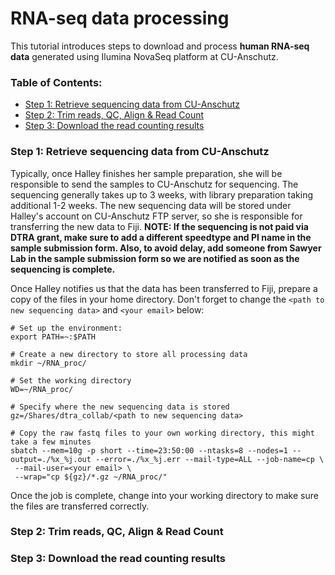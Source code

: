 # RNA-seq data processing
This tutorial introduces steps to download and process **human RNA-seq data** generated using Ilumina NovaSeq platform at CU-Anschutz.

### Table of Contents:
* [Step 1: Retrieve sequencing data from CU-Anschutz](#step1)
* [Step 2: Trim reads, QC, Align & Read Count](#step2)
* [Step 3: Download the read counting results](#step3)

### Step 1: Retrieve sequencing data from CU-Anschutz
Typically, once Halley finishes her sample preparation, she will be responsible to send the samples to CU-Anschutz for sequencing. The sequencing generally takes up to 3 weeks, with library preparation taking additional 1-2 weeks. The new sequencing data will be stored under Halley's account on CU-Anschutz FTP server, so she is responsible for transferring the new data to Fiji.
**NOTE: If the sequencing is not paid via DTRA grant, make sure to add a different speedtype and PI name in the sample submission form. Also, to avoid delay, add someone from Sawyer Lab in the sample submission form so we are notified as soon as the sequencing is complete.**

Once Halley notifies us that the data has been transferred to Fiji, prepare a copy of the files in your home directory. Don't forget to change the `<path to new sequencing data>` and `<your email>` below:
```
# Set up the environment:
export PATH=~:$PATH

# Create a new directory to store all processing data
mkdir ~/RNA_proc/

# Set the working directory
WD=~/RNA_proc/

# Specify where the new sequencing data is stored
gz=/Shares/dtra_collab/<path to new sequencing data>

# Copy the raw fastq files to your own working directory, this might take a few minutes
sbatch --mem=10g -p short --time=23:50:00 --ntasks=8 --nodes=1 --output=./%x_%j.out --error=./%x_%j.err --mail-type=ALL --job-name=cp \
 --mail-user=<your email> \
 --wrap="cp ${gz}/*.gz ~/RNA_proc/"
```
Once the job is complete, change into your working directory to make sure the files are transferred correctly.

### Step 2: Trim reads, QC, Align & Read Count



### Step 3: Download the read counting results

